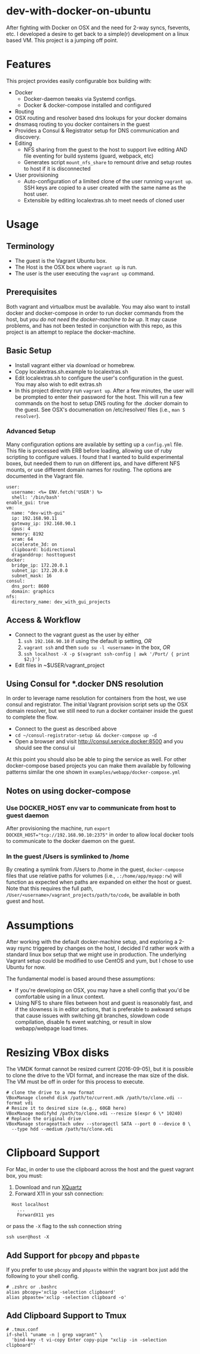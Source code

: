 # dev-with-docker-on-ubuntu

After fighting with Docker on OSX and the need for 2-way syncs, fsevents, etc.
I developed a desire to get back to a simple(r) development on a linux based
VM. This project is a jumping off point.

# Features

This project provides easily configurable box building with:

- Docker
  - Docker-daemon tweaks via Systemd configs.
  - Docker & docker-compose installed and configured
- Routing
 - OSX routing and resolver based dns lookups for your docker domains
 - dnsmasq routing to you docker containers in the guest
 - Provides a Consul & Registrator setup for DNS communication and discovery.
- Editing
  - NFS sharing from the guest to the host to support live editing AND file
    eventing for build systems (guard, webpack, etc)
  - Generates script `mount_nfs_share` to remount drive and setup routes to
    host if it is disconnected
- User provisioning
  - Auto-configuration of a limited clone of the user running `vagrant up`. SSH keys
    are copied to a user created with the same name as the host user.
  - Extensible by editing localextras.sh to meet needs of cloned user

# Usage

## Terminology

- The guest is the Vagrant Ubuntu box.
- The Host is the OSX box where `vagrant up` is run.
- The user is the user executing the `vagrant up` command.

## Prerequisites

Both vagrant and virtualbox must be available. You may also want to install
docker and docker-compose in order to run docker commands from the host, but
*you do not need the docker-machine to be up*. It may cause problems, and has
not been tested in conjunction with this repo, as this project is an attempt
to replace the docker-machine.

## Basic Setup

- Install vagrant either via download or homebrew.
- Copy localextras.sh.example to localextras.sh
- Edit localextras.sh to configure the user's configuration in the guest. You
  may also wish to edit extras.sh
- In this project directory run `vagrant up`. After a few minutes, the user
  will be prompted to enter their password for the host. This will run a few
  commands on the host to setup DNS routing for the .docker domain to the guest.
  See OSX's documenation on /etc/resolver/ files (i.e., `man 5 resolver`).

### Advanced Setup

Many configuration options are available by setting up a ``config.yml`` file.
This file is processed with ERB before loading, allowing use of ruby scripting
to configure values.  I found that I wanted to build experimental boxes, but
needed them to run on different ips, and have different NFS mounts, or use
different domain names for routing. The options are documented in the Vagrant
file.

```
user:
  username: <%= ENV.fetch('USER') %>
  shell: '/bin/bash'
enable_gui: true
vm:
  name: "dev-with-gui"
  ip: 192.168.90.11
  gateway_ip: 192.168.90.1
  cpus: 4
  memory: 8192
  vram: 64
  accelerate_3d: on
  clipboard: bidirectional
  draganddrop: hosttoguest
docker:
  bridge_ip: 172.20.0.1
  subnet_ip: 172.20.0.0
  subnet_mask: 16
consul:
  dns_port: 8600
  domain: graphics
nfs:
  directory_name: dev_with_gui_projects
```

## Access & Workflow
- Connect to the vagrant guest as the user by either
  1. `ssh 192.168.90.10` if using the default ip setting, *OR*
  1. `vagrant ssh` and then `sudo su -l <username>` in the box, *OR*
  2. `ssh localhost -X -p $(vagrant ssh-config | awk '/Port/ { print $2;}')`
- Edit files in ~$USER/vagrant_project

## Using Consul for \*.docker DNS resolution

In order to leverage name resolution for containers from the host, we use consul
and registrator. The initial Vagrant provision script sets up the OSX domain
resolver, but we still need to run a docker container inside the guest to
complete the flow.

- Connect to the guest as described above
- `cd ~/consul-registrator-setup && docker-compose up -d`
- Open a browser and visit http://consul.service.docker:8500 and you should
  see the consul ui

At this point you should also be able to ping the service as well. For other
docker-compose based projects you can make them available by following patterns
similar the one shown in `examples/webapp/docker-compose.yml`

## Notes on using docker-compose

### Use DOCKER_HOST env var to communicate from host to guest daemon

After provisioning the machine, run `export DOCKER_HOST="tcp://192.168.90.10:2375"`
in order to allow local docker tools to communicate to the docker daemon on
the guest.

### In the guest /Users is symlinked to /home

By creating a symlink from /Users to /home in the guest, `docker-compose` files
that use relative paths for volumes (i.e., `.:/home/app/myapp:rw`) will function
as expected when paths are expanded on either the host or guest. Note that this
requires the full path, `/User/<username>/vagrant_projects/path/to/code`, be
available in both guest and host.

# Assumptions

After working with the default docker-machine setup, and exploring a 2-way rsync
triggered by changes on the host, I decided I'd rather work with a standard linux
box setup that we might use in production. The underlying Vagrant setup could be
modified to use CentOS and yum, but I chose to use Ubuntu for now.

The fundamental model is based around these assumptions:
- If you're developing on OSX, you may have a shell config that you'd be
  comfortable using in a linux context.
- Using NFS to share files between host and guest is reasonably fast, and if
  the slowness is in editor actions, that is preferable to awkward setups that
  cause issues with switching git branches, slowdown code compilation, disable
  fs event watching, or result in slow webapp/webpage load times.

# Resizing VBox disks

The VMDK format cannot be resized current (2016-09-05), but it is possible to
clone the drive to the VDI format, and increase the max size of the disk. The
VM must be off in order for this process to execute.

```shell
# clone the drive to a new format
VBoxManage clonehd disk /path/to/current.mdk /path/to/clone.vdi --format vdi
# Resize it to desired size (e.g., 60GB here)
VBoxManage modifyhd /path/to/clone.vdi --resize $(expr 6 \* 10240)
# Replace the original drive
VBoxManage storageattach udev --storagectl SATA --port 0 --device 0 \
  --type hdd --medium /path/to/clone.vdi
```

# Clipboard Support
For Mac, in order to use the clipboard across the host and the guest vagrant box, you must:

1. Download and run [XQuartz](https://www.xquartz.org/)
1. Forward X11 in your ssh connection:

  ```shell
    Host localhost
      ...
      ForwardX11 yes
  ```
  or pass the `-X` flag to the ssh connection string

  ```ssh user@host -X```

## Add Support for `pbcopy` and `pbpaste`
If you prefer to use `pbcopy` and `pbpaste` within the vagrant box just add the following to your shell config.
```shell
# .zshrc or .bashrc
alias pbcopy='xclip -selection clipboard'
alias pbpaste='xclip -selection clipboard -o'
```

## Add Clipboard Support to Tmux

```shell
# .tmux.conf
if-shell "uname -n | grep vagrant" \
  'bind-key -t vi-copy Enter copy-pipe "xclip -in -selection clipboard"'
```
